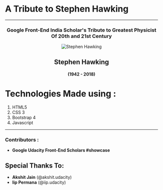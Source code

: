 # A Tribute to Stephen Hawking
-----------------

<h3 align = center><b>Google Front-End India Scholar's Tribute to Greatest Physicist Of 20th and 21st Century</b></h3>
<p align = center><img src="http://www.hawking.org.uk/uploads/1/2/2/1/12210141/9158058.jpg" alt="Stephen Hawking"></p>
<h2 align = center><b>Stephen Hawking</b></h2>
<h4 align=center><b>(1942 - 2018)</b></h4>

# Technologies Made using :
1. HTML5
2. CSS 3
3. Bootstrap 4
4. Javascript

-------------------------------
<h3><b>Contributors :</b></h3>
<ul>
  <li><b>Google Udacity Front-End Scholars #showcase</b></li>
</ul>

<h2><b>Special Thanks To:</b></h2>
<ul>
  <li><b>Akshit Jain</b> (@akshit.udacity)</li>
  <li><b>Iip Permana</b> (@iip.udacity)</li>
</ul>

